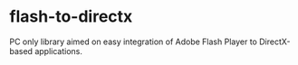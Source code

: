 flash-to-directx
================

PC only library aimed on easy integration of Adobe Flash Player to DirectX-based applications.
